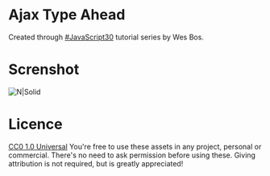 # Ajax Type Ahead

Created through [#JavaScript30](https://javascript30.com/) tutorial series by Wes Bos.

# Screnshot
![N|Solid](http://i.imgur.com/kbfFsHW.png)

# Licence
[CC0 1.0 Universal](https://creativecommons.org/publicdomain/zero/1.0/) You're free to use these assets in any project, personal or commercial. There's no need to ask permission before using these. Giving attribution is not required, but is greatly appreciated!